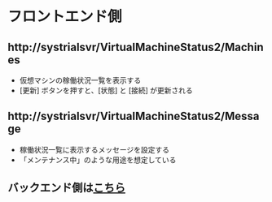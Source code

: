 # フロントエンド側

## http://systrialsvr/VirtualMachineStatus2/Machines

* 仮想マシンの稼働状況一覧を表示する
* [更新] ボタンを押すと、[状態] と [接続] が更新される

## http://systrialsvr/VirtualMachineStatus2/Message

* 稼働状況一覧に表示するメッセージを設定する
* 「メンテナンス中」のような用途を想定している

## バックエンド側は[こちら](https://github.com/ahy72/BackEnd)
